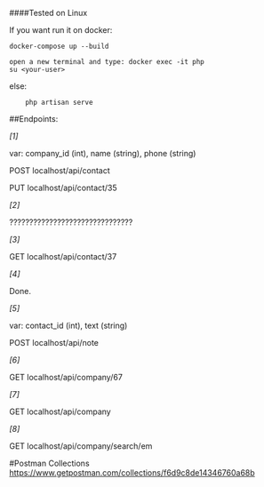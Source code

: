 ####Tested on Linux

If you want run it on docker:

    docker-compose up --build
    
    open a new terminal and type: docker exec -it php
    su <your-user>
 
else:
    
        php artisan serve
        

    
    
    
##Endpoints:

_[1]_

var: company_id (int), name (string), phone (string)

POST localhost/api/contact

PUT localhost/api/contact/35

_[2]_

???????????????????????????????

_[3]_

GET localhost/api/contact/37

_[4]_

Done.

_[5]_

var: contact_id (int), text (string)

POST localhost/api/note

_[6]_

GET localhost/api/company/67

_[7]_

GET localhost/api/company

_[8]_

GET localhost/api/company/search/em

#Postman Collections
https://www.getpostman.com/collections/f6d9c8de14346760a68b
